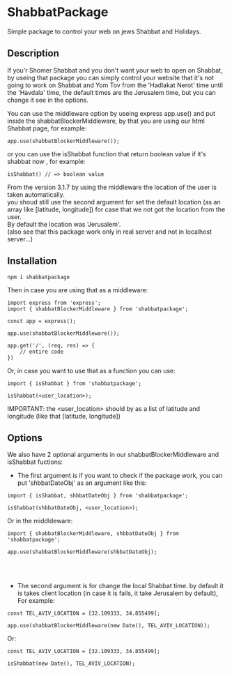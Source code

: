 # ShabbatPackage

Simple package to control your web on jews Shabbat and Holidays.

## Description

If you'r Shomer Shabbat and you don't want your web to open on Shabbat, by useing that package you can simply control your website that it's not going to work on Shabbat and Yom Tov
from the 'Hadlakat Nerot' time until the 'Havdala' time, the default times are the Jerusalem time, but you can change it see in the options.

You can use the middleware option by useing express app.use() and put inside the shabbatBlockerMiddleware, by that you are using our html Shabbat page,
for example:

```
app.use(shabbatBlockerMiddleware());
```

or you can use the isShabbat function that return boolean value if it's shabbat now ,
for example:

```
isShabbat() // => boolean value
```

From the version 3.1.7 by using the middleware the location of the user is taken automatically.<br>
you shoud still use the second argument for set the default location (as an array like [latitude, longitude]) for case that we not got the location from the user.<br>
By default the location was 'Jerusalem'.<br>
(also see that this package work only in real server and not in localhost server...)


## Installation

```
npm i shabbatpackage
```

Then in case you are using that as a middleware:

```
import express from 'express';
import { shabbatBlockerMiddleware } from 'shabbatpackage';

const app = express();

app.use(shabbatBlockerMiddleware());

app.get('/', (req, res) => {
    // entire code
})
```

Or, in case you want to use that as a function you can use:
```
import { isShabbat } from 'shabbatpackage';

isShabbat(<user_location>);
```

IMPORTANT: the <user_location> should by as a list of latitude and longitude (like that [latitude, longitude])


## Options

We also have 2 optional arguments in our shabbatBlockerMiddleware and isShabbat fuctions:
- The first argument is if you want to check if the package work, you can put 'shbbatDateObj' as an argument like this:
```
import { isShabbat, shbbatDateObj } from 'shabbatpackage';

isShabbat(shbbatDateObj, <user_location>);
```

Or in the middldeware:

```
import { shabbatBlockerMiddleware, shbbatDateObj } from 'shabbatpackage';

app.use(shabbatBlockerMiddleware(shbbatDateObj);
```
<br><br>
- The second argument is for change the local Shabbat time. by default it is takes client location (in case it is fails, it take Jerusalem by default),
For example:

```
const TEL_AVIV_LOCATION = [32.109333, 34.855499];

app.use(shabbatBlockerMiddleware(new Date(), TEL_AVIV_LOCATION));
```

Or:

```
const TEL_AVIV_LOCATION = [32.109333, 34.855499];

isShabbat(new Date(), TEL_AVIV_LOCATION);
```
